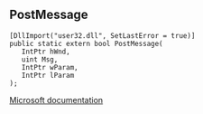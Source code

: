 ## PostMessage

```
[DllImport("user32.dll", SetLastError = true)]
public static extern bool PostMessage(
   IntPtr hWnd,
   uint Msg,
   IntPtr wParam,
   IntPtr lParam
);
```

[Microsoft documentation](https://docs.microsoft.com/en-us/windows/win32/api/winuser/nf-winuser-postmessagea)
